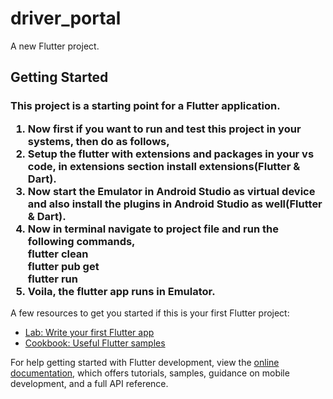 # driver_portal

A new Flutter project.

## Getting Started
<h3>

This project is a starting point for a Flutter application.

1. Now first if you want to run and test this project in your systems, then do as follows,
2. Setup the flutter with extensions and packages in your vs code, in extensions section install extensions(Flutter & Dart).
3. Now start the Emulator in Android Studio as virtual device and also install the plugins in Android Studio as well(Flutter & Dart).
4. Now in terminal navigate to project file and run the following commands,<br>
   flutter clean<br>
   flutter pub get<br>
   flutter run<br>
5. Voila, the flutter app runs in Emulator.</h3>

A few resources to get you started if this is your first Flutter project:

- [Lab: Write your first Flutter app](https://docs.flutter.dev/get-started/codelab)
- [Cookbook: Useful Flutter samples](https://docs.flutter.dev/cookbook)

For help getting started with Flutter development, view the
[online documentation](https://docs.flutter.dev/), which offers tutorials,
samples, guidance on mobile development, and a full API reference.

